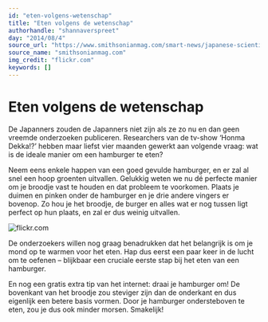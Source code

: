 ```yaml
---
id: "eten-volgens-wetenschap"
title: "Eten volgens de wetenschap"
authorhandle: "shannaverspreet"
day: "2014/08/4"
source_url: "https://www.smithsonianmag.com/smart-news/japanese-scientists-have-figured-out-ideal-way-eat-hamburger-180951606/"
source_name: "smithsonianmag.com"
img_credit: "flickr.com"
keywords: []
---
```

# Eten volgens de wetenschap
De Japanners zouden de Japanners niet zijn als ze zo nu en dan geen vreemde onderzoeken publiceren. Researchers van de tv-show ‘Honma Dekka!?’ hebben maar liefst vier maanden gewerkt aan volgende vraag: wat is de ideale manier om een hamburger te eten?

Neem eens enkele happen van een goed gevulde hamburger, en er zal al snel een hoop groenten uitvallen. Gelukkig weten we nu dé perfecte manier om je broodje vast te houden en dat probleem te voorkomen. Plaats je duimen en pinken onder de hamburger en je drie andere vingers er bovenop. Zo hou je het broodje, de burger en alles wat er nog tussen ligt perfect op hun plaats, en zal er dus weinig uitvallen.

![flickr.com](2.jpg "Credit: flickr.com")

De onderzoekers willen nog graag benadrukken dat het belangrijk is om je mond op te warmen voor het eten. Hap dus eerst een paar keer in de lucht om te oefenen – blijkbaar een cruciale eerste stap bij het eten van een hamburger.

En nog een gratis extra tip van het internet: draai je hamburger om! De bovenkant van het broodje zou steviger zijn dan de onderkant en dus eigenlijk een betere basis vormen. Door je hamburger ondersteboven te eten, zou je dus ook minder morsen. Smakelijk!